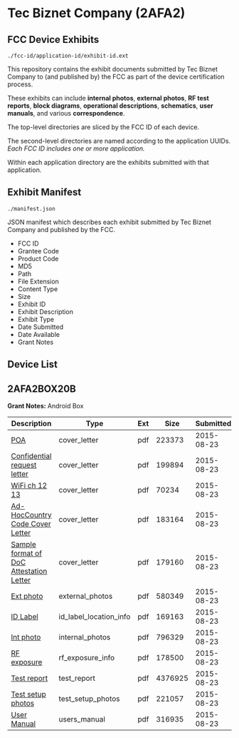 # Tec Biznet Company (2AFA2)
## FCC Device Exhibits

```
./fcc-id/application-id/exhibit-id.ext
```

This repository contains the exhibit documents submitted by Tec Biznet Company to (and published by) the FCC as part of the device certification process.

These exhibits can include **internal photos**, **external photos**, **RF test reports**, **block diagrams**, **operational descriptions**, **schematics**, **user manuals**, and various **correspondence**.

The top-level directories are sliced by the FCC ID of each device.

The second-level directories are named according to the application UUIDs. *Each FCC ID includes one or more application.*

Within each application directory are the exhibits submitted with that application. 

## Exhibit Manifest

```
./manifest.json
```

JSON manifest which describes each exhibit submitted by Tec Biznet Company and published by the FCC.

- FCC ID
- Grantee Code
- Product Code
- MD5
- Path
- File Extension
- Content Type
- Size
- Exhibit ID
- Exhibit Description
- Exhibit Type
- Date Submitted
- Date Available
- Grant Notes

## Device List
## 2AFA2BOX20B
**Grant Notes:** Android Box

| Description | Type | Ext | Size | Submitted | Available |
| ----------- | ---- | --- | ---- | --------- | --------- |
| [POA](2AFA2BOX20B/d614e87f1288bb78f1efc0bed567fd88/2723118.pdf) | cover_letter | pdf | 223373 | 2015-08-23 | 2015-08-23 |
| [Confidential request letter](2AFA2BOX20B/d614e87f1288bb78f1efc0bed567fd88/2723119.pdf) | cover_letter | pdf | 199894 | 2015-08-23 | 2015-08-23 |
| [WiFi ch 12 13](2AFA2BOX20B/d614e87f1288bb78f1efc0bed567fd88/2723120.pdf) | cover_letter | pdf | 70234 | 2015-08-23 | 2015-08-23 |
| [Ad-HocCountry Code Cover Letter](2AFA2BOX20B/d614e87f1288bb78f1efc0bed567fd88/2723121.pdf) | cover_letter | pdf | 183164 | 2015-08-23 | 2015-08-23 |
| [Sample format of DoC Attestation Letter](2AFA2BOX20B/d614e87f1288bb78f1efc0bed567fd88/2723122.pdf) | cover_letter | pdf | 179160 | 2015-08-23 | 2015-08-23 |
| [Ext photo](2AFA2BOX20B/d614e87f1288bb78f1efc0bed567fd88/2723126.pdf) | external_photos | pdf | 580349 | 2015-08-23 | 2015-08-23 |
| [ID Label](2AFA2BOX20B/d614e87f1288bb78f1efc0bed567fd88/2723128.pdf) | id_label_location_info | pdf | 169163 | 2015-08-23 | 2015-08-23 |
| [Int photo](2AFA2BOX20B/d614e87f1288bb78f1efc0bed567fd88/2723127.pdf) | internal_photos | pdf | 796329 | 2015-08-23 | 2015-08-23 |
| [RF exposure](2AFA2BOX20B/d614e87f1288bb78f1efc0bed567fd88/2723123.pdf) | rf_exposure_info | pdf | 178500 | 2015-08-23 | 2015-08-23 |
| [Test report](2AFA2BOX20B/d614e87f1288bb78f1efc0bed567fd88/2723124.pdf) | test_report | pdf | 4376925 | 2015-08-23 | 2015-08-23 |
| [Test setup photos](2AFA2BOX20B/d614e87f1288bb78f1efc0bed567fd88/2723125.pdf) | test_setup_photos | pdf | 221057 | 2015-08-23 | 2015-08-23 |
| [User Manual](2AFA2BOX20B/d614e87f1288bb78f1efc0bed567fd88/2723129.pdf) | users_manual | pdf | 316935 | 2015-08-23 | 2015-08-23 |

